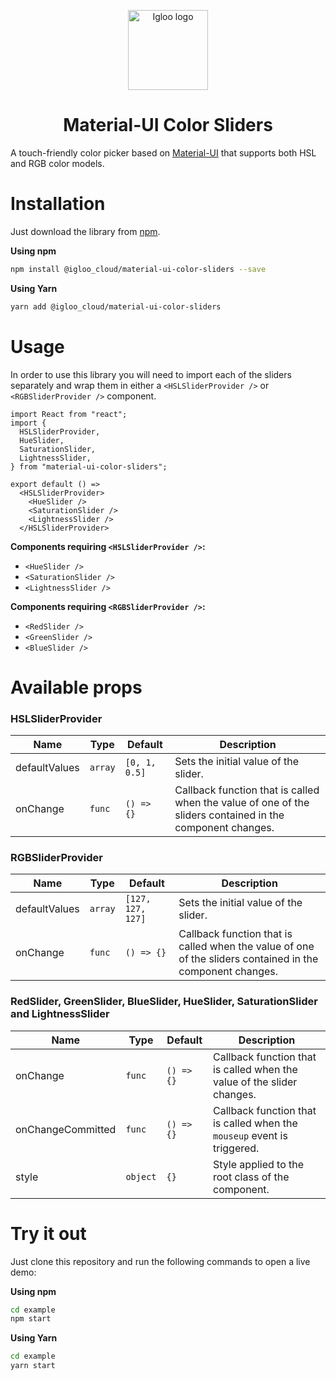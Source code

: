 <p align="center">
  <img src="https://static.igloo.ooo/logo-192.png" alt="Igloo logo" width="128"/>
</p>

<h1 align="center">Material-UI Color Sliders</h1>

A touch-friendly color picker based on [Material-UI](https://material-ui.com/) that supports both HSL and RGB color models.

# Installation

Just download the library from [npm](https://www.npmjs.com/package/@igloo_cloud/material-ui-color-sliders).

**Using npm**

```bash
npm install @igloo_cloud/material-ui-color-sliders --save
```

**Using Yarn**

```bash
yarn add @igloo_cloud/material-ui-color-sliders
```

# Usage

In order to use this library you will need to import each of the sliders separately and wrap them in either a `<HSLSliderProvider />` or `<RGBSliderProvider />` component.

```
import React from "react";
import {
  HSLSliderProvider,
  HueSlider,
  SaturationSlider,
  LightnessSlider,
} from "material-ui-color-sliders";

export default () =>
  <HSLSliderProvider>
    <HueSlider />
    <SaturationSlider />
    <LightnessSlider />
  </HSLSliderProvider>
```

**Components requiring `<HSLSliderProvider />`:**

- `<HueSlider />`
- `<SaturationSlider />`
- `<LightnessSlider />`

**Components requiring `<RGBSliderProvider />`:**

- `<RedSlider />`
- `<GreenSlider />`
- `<BlueSlider />`

# Available props

### HSLSliderProvider

| Name          | Type    | Default       | Description                                                                                               |
| ------------- | ------- | ------------- | --------------------------------------------------------------------------------------------------------- |
| defaultValues | `array` | `[0, 1, 0.5]` | Sets the initial value of the slider.                                                                     |
| onChange      | `func`  | `() => {}`    | Callback function that is called when the value of one of the sliders contained in the component changes. |

### RGBSliderProvider

| Name          | Type    | Default           | Description                                                                                               |
| ------------- | ------- | ----------------- | --------------------------------------------------------------------------------------------------------- |
| defaultValues | `array` | `[127, 127, 127]` | Sets the initial value of the slider.                                                                     |
| onChange      | `func`  | `() => {}`        | Callback function that is called when the value of one of the sliders contained in the component changes. |

### RedSlider, GreenSlider, BlueSlider, HueSlider, SaturationSlider and LightnessSlider

| Name              | Type     | Default    | Description                                                             |
| ----------------- | -------- | ---------- | ----------------------------------------------------------------------- |
| onChange          | `func`   | `() => {}` | Callback function that is called when the value of the slider changes.  |
| onChangeCommitted | `func`   | `() => {}` | Callback function that is called when the `mouseup` event is triggered. |
| style             | `object` | `{}`       | Style applied to the root class of the component.                       |

# Try it out

Just clone this repository and run the following commands to open a live demo:

**Using npm**

```bash
cd example
npm start
```

**Using Yarn**

```bash
cd example
yarn start
```
